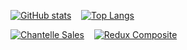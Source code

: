 [![GitHub stats](https://github-readme-stats.vercel.app/api?username=blackakula&show_icons=true&theme=dark&hide_title=true&include_all_commits=true)](https://github.com/anuraghazra/github-readme-stats)
&nbsp;&nbsp;
[![Top Langs](https://github-readme-stats.vercel.app/api/top-langs/?username=blackakula&theme=dark&langs_count=10&hide=shell,html)](https://github.com/anuraghazra/github-readme-stats)

[![Chantelle Sales](https://github-readme-stats.vercel.app/api/pin/?username=chantelle-lingerie&repo=sales&show_owner=true)](https://github.com/chantelle-lingerie/sales)
&nbsp;&nbsp;
[![Redux Composite](https://github-readme-stats.vercel.app/api/pin/?username=blackakula&repo=redux-composite&show_owner=true)](https://github.com/blackakula/redux-composite)
